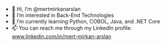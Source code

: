 - 👋 Hi, I’m @mertmirkanarslan
- 👀 I’m interested in Back-End Technologies
- 🌱 I’m currently learning Python, COBOL, Java, and .NET Core
- 📫 You can reach me through my LinkedIn profile: www.linkedin.com/in/mert-mirkan-arslan

<!---
mertmirkanarslan/mertmirkanarslan is a ✨ special ✨ repository because its `README.md` (this file) appears on your GitHub profile.
You can click the Preview link to take a look at your changes.
--->
